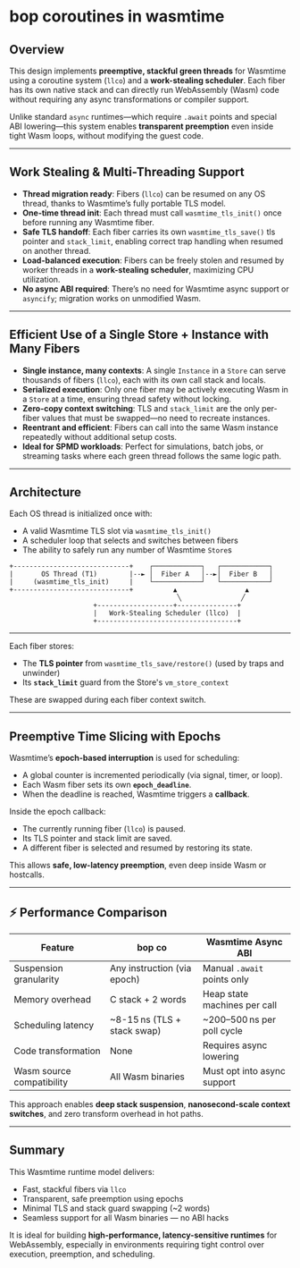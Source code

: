 # bop coroutines in wasmtime

## Overview

This design implements **preemptive, stackful green threads** for Wasmtime using a coroutine system (`llco`) and a **work-stealing scheduler**. Each fiber has its own native stack and can directly run WebAssembly (Wasm) code without requiring any async transformations or compiler support.

Unlike standard `async` runtimes—which require `.await` points and special ABI lowering—this system enables **transparent preemption** even inside tight Wasm loops, without modifying the guest code.

---

## Work Stealing & Multi-Threading Support

- **Thread migration ready**: Fibers (`llco`) can be resumed on any OS thread, thanks to Wasmtime’s fully portable TLS model.
- **One-time thread init**: Each thread must call `wasmtime_tls_init()` once before running any Wasmtime fiber.
- **Safe TLS handoff**: Each fiber carries its own `wasmtime_tls_save()` tls pointer and `stack_limit`, enabling correct trap handling when resumed on another thread.
- **Load-balanced execution**: Fibers can be freely stolen and resumed by worker threads in a **work-stealing scheduler**, maximizing CPU utilization.
- **No async ABI required**: There’s no need for Wasmtime async support or `asyncify`; migration works on unmodified Wasm.

---

## Efficient Use of a Single Store + Instance with Many Fibers

- **Single instance, many contexts**: A single `Instance` in a `Store` can serve thousands of fibers (`llco`), each with its own call stack and locals.
- **Serialized execution**: Only one fiber may be actively executing Wasm in a `Store` at a time, ensuring thread safety without locking.
- **Zero-copy context switching**: TLS and `stack_limit` are the only per-fiber values that must be swapped—no need to recreate instances.
- **Reentrant and efficient**: Fibers can call into the same Wasm instance repeatedly without additional setup costs.
- **Ideal for SPMD workloads**: Perfect for simulations, batch jobs, or streaming tasks where each green thread follows the same logic path.

---

## Architecture

Each OS thread is initialized once with:

- A valid Wasmtime TLS slot via `wasmtime_tls_init()`
- A scheduler loop that selects and switches between fibers
- The ability to safely run any number of Wasmtime `Store`s

```text
+-----------------------------+    ┌────────────┐   ┌────────────┐
|       OS Thread (T1)        |--► │  Fiber A   │--►│  Fiber B   │
|     (wasmtime_tls_init)     |    └────────────┘   └────────────┘
+-----------------------------+          ▲                 ▲
                                          ╲               ╱
                     +-------------------+---------------+
                     |   Work-Stealing Scheduler (llco)  |
                     +-----------------------------------+
```
---

Each fiber stores:
- The **TLS pointer** from `wasmtime_tls_save/restore()` (used by traps and unwinder)
- Its **`stack_limit`** guard from the Store's `vm_store_context`

These are swapped during each fiber context switch.

---

## Preemptive Time Slicing with Epochs

Wasmtime’s **epoch-based interruption** is used for scheduling:

- A global counter is incremented periodically (via signal, timer, or loop).
- Each Wasm fiber sets its own **`epoch_deadline`**.
- When the deadline is reached, Wasmtime triggers a **callback**.

Inside the epoch callback:
- The currently running fiber (`llco`) is paused.
- Its TLS pointer and stack limit are saved.
- A different fiber is selected and resumed by restoring its state.

This allows **safe, low-latency preemption**, even deep inside Wasm or hostcalls.

---

## ⚡ Performance Comparison

| Feature                     | bop co                           | Wasmtime Async ABI               |
|-----------------------------|----------------------------------|----------------------------------|
| Suspension granularity      | Any instruction (via epoch)      | Manual `.await` points only      |
| Memory overhead             | C stack + 2 words                | Heap state machines per call     |
| Scheduling latency          | ~8-15 ns (TLS + stack swap)      | ~200–500 ns per poll cycle       |
| Code transformation         | None                             | Requires async lowering          |
| Wasm source compatibility   | All Wasm binaries                | Must opt into async support      |

This approach enables **deep stack suspension**, **nanosecond-scale context switches**, and zero transform overhead in hot paths.

---

## Summary

This Wasmtime runtime model delivers:

- Fast, stackful fibers via `llco`
- Transparent, safe preemption using epochs
- Minimal TLS and stack guard swapping (~2 words)
- Seamless support for all Wasm binaries — no ABI hacks

It is ideal for building **high-performance, latency-sensitive runtimes** for WebAssembly, especially in environments requiring tight control over execution, preemption, and scheduling.
